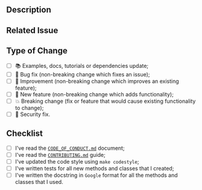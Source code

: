 ## Description

<!-- Add a more detailed description of the changes if needed. -->

## Related Issue

<!-- If your PR refers to a related issue, link it here. -->

## Type of Change

<!-- Mark with an `x` all the checkboxes that apply (like `[x]`) -->

- [ ] :books: Examples, docs, tutorials or dependencies update;
- [ ] :wrench: Bug fix (non-breaking change which fixes an issue);
- [ ] :clinking_glasses: Improvement (non-breaking change which improves an existing feature);
- [ ] :rocket: New feature (non-breaking change which adds functionality);
- [ ] :boom: Breaking change (fix or feature that would cause existing functionality to change);
- [ ] :closed_lock_with_key: Security fix.

## Checklist

<!-- Mark with an `x` all the checkboxes that apply (like `[x]`) -->

- [ ] I've read the [`CODE_OF_CONDUCT.md`][1] document;
- [ ] I've read the [`CONTRIBUTING.md`][2] guide;
- [ ] I've updated the code style using `make codestyle`;
- [ ] I've written tests for all new methods and classes that I created;
- [ ] I've written the docstring in `Google` format for all the methods and classes that I used.

[1]: https://github.com/rbavery/stac-model/blob/master/CODE_OF_CONDUCT.md
[2]: https://github.com/rbavery/stac-model/blob/master/CONTRIBUTING.md
